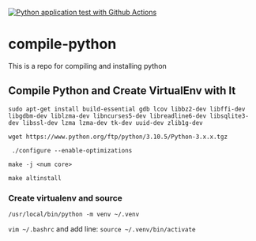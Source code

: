 [![Python application test with Github Actions](https://github.com/abidalimunnanc/compile-python/blob/main/.github/workflows/testmycode.yml/badge.svg)](https://github.com/abidalimunnanc/compile-python/blob/main/.github/workflows/testmycode.yml)

# compile-python
This is a repo for compiling and installing python

## Compile Python and Create VirtualEnv with It

`sudo apt-get install build-essential gdb lcov libbz2-dev libffi-dev libgdbm-dev liblzma-dev libncurses5-dev libreadline6-dev libsqlite3-dev libssl-dev lzma lzma-dev tk-dev uuid-dev zlib1g-dev`

`wget https://www.python.org/ftp/python/3.10.5/Python-3.x.x.tgz`

` ./configure --enable-optimizations`

`make -j <num core>`

`make altinstall `

### Create virtualenv and source

`/usr/local/bin/python -m venv ~/.venv`

`vim ~/.bashrc` and add line:  `source ~/.venv/bin/activate`

